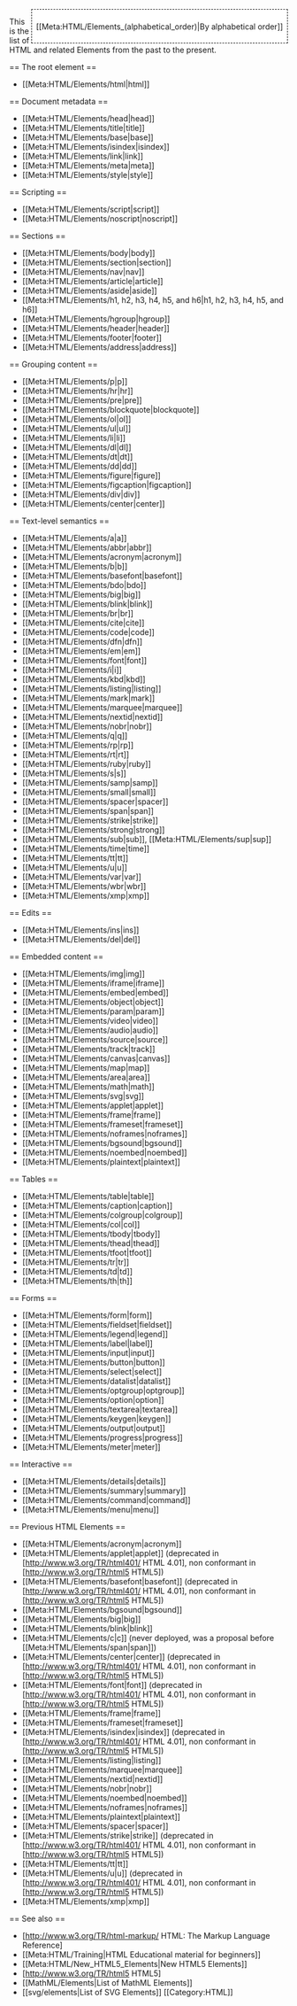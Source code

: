 <div style='float: right;background: white;border:1px dashed black;padding: 1ex;'>

[[Meta:HTML/Elements_(alphabetical_order)|By alphabetical order]]

</div>

This is the list of HTML and related Elements from the past to the present.

== The root element ==

* [[Meta:HTML/Elements/html|html]]

== Document metadata ==

* [[Meta:HTML/Elements/head|head]]
* [[Meta:HTML/Elements/title|title]]
* [[Meta:HTML/Elements/base|base]]
* [[Meta:HTML/Elements/isindex|isindex]]
* [[Meta:HTML/Elements/link|link]]
* [[Meta:HTML/Elements/meta|meta]]
* [[Meta:HTML/Elements/style|style]]

== Scripting ==

* [[Meta:HTML/Elements/script|script]]
* [[Meta:HTML/Elements/noscript|noscript]]

== Sections ==

* [[Meta:HTML/Elements/body|body]]
* [[Meta:HTML/Elements/section|section]]
* [[Meta:HTML/Elements/nav|nav]]
* [[Meta:HTML/Elements/article|article]]
* [[Meta:HTML/Elements/aside|aside]]
* [[Meta:HTML/Elements/h1, h2, h3, h4, h5, and h6|h1, h2, h3, h4, h5, and h6]]
* [[Meta:HTML/Elements/hgroup|hgroup]]
* [[Meta:HTML/Elements/header|header]]
* [[Meta:HTML/Elements/footer|footer]]
* [[Meta:HTML/Elements/address|address]]

== Grouping content ==

* [[Meta:HTML/Elements/p|p]]
* [[Meta:HTML/Elements/hr|hr]]
* [[Meta:HTML/Elements/pre|pre]]
* [[Meta:HTML/Elements/blockquote|blockquote]]
* [[Meta:HTML/Elements/ol|ol]]
* [[Meta:HTML/Elements/ul|ul]]
* [[Meta:HTML/Elements/li|li]]
* [[Meta:HTML/Elements/dl|dl]]
* [[Meta:HTML/Elements/dt|dt]]
* [[Meta:HTML/Elements/dd|dd]]
* [[Meta:HTML/Elements/figure|figure]]
* [[Meta:HTML/Elements/figcaption|figcaption]]
* [[Meta:HTML/Elements/div|div]]
* [[Meta:HTML/Elements/center|center]]

== Text-level semantics ==

* [[Meta:HTML/Elements/a|a]]
* [[Meta:HTML/Elements/abbr|abbr]]
* [[Meta:HTML/Elements/acronym|acronym]]
* [[Meta:HTML/Elements/b|b]]
* [[Meta:HTML/Elements/basefont|basefont]]
* [[Meta:HTML/Elements/bdo|bdo]]
* [[Meta:HTML/Elements/big|big]]
* [[Meta:HTML/Elements/blink|blink]]
* [[Meta:HTML/Elements/br|br]]
* [[Meta:HTML/Elements/cite|cite]]
* [[Meta:HTML/Elements/code|code]]
* [[Meta:HTML/Elements/dfn|dfn]]
* [[Meta:HTML/Elements/em|em]]
* [[Meta:HTML/Elements/font|font]]
* [[Meta:HTML/Elements/i|i]]
* [[Meta:HTML/Elements/kbd|kbd]]
* [[Meta:HTML/Elements/listing|listing]]
* [[Meta:HTML/Elements/mark|mark]]
* [[Meta:HTML/Elements/marquee|marquee]]
* [[Meta:HTML/Elements/nextid|nextid]]
* [[Meta:HTML/Elements/nobr|nobr]]
* [[Meta:HTML/Elements/q|q]]
* [[Meta:HTML/Elements/rp|rp]]
* [[Meta:HTML/Elements/rt|rt]]
* [[Meta:HTML/Elements/ruby|ruby]]
* [[Meta:HTML/Elements/s|s]]
* [[Meta:HTML/Elements/samp|samp]]
* [[Meta:HTML/Elements/small|small]]
* [[Meta:HTML/Elements/spacer|spacer]]
* [[Meta:HTML/Elements/span|span]]
* [[Meta:HTML/Elements/strike|strike]]
* [[Meta:HTML/Elements/strong|strong]]
* [[Meta:HTML/Elements/sub|sub]], [[Meta:HTML/Elements/sup|sup]]
* [[Meta:HTML/Elements/time|time]]
* [[Meta:HTML/Elements/tt|tt]]
* [[Meta:HTML/Elements/u|u]]
* [[Meta:HTML/Elements/var|var]]
* [[Meta:HTML/Elements/wbr|wbr]]
* [[Meta:HTML/Elements/xmp|xmp]]

== Edits ==

* [[Meta:HTML/Elements/ins|ins]]
* [[Meta:HTML/Elements/del|del]]

== Embedded content ==

* [[Meta:HTML/Elements/img|img]]
* [[Meta:HTML/Elements/iframe|iframe]]
* [[Meta:HTML/Elements/embed|embed]]
* [[Meta:HTML/Elements/object|object]]
* [[Meta:HTML/Elements/param|param]]
* [[Meta:HTML/Elements/video|video]]
* [[Meta:HTML/Elements/audio|audio]]
* [[Meta:HTML/Elements/source|source]]
* [[Meta:HTML/Elements/track|track]]
* [[Meta:HTML/Elements/canvas|canvas]]
* [[Meta:HTML/Elements/map|map]]
* [[Meta:HTML/Elements/area|area]]
* [[Meta:HTML/Elements/math|math]]
* [[Meta:HTML/Elements/svg|svg]]
* [[Meta:HTML/Elements/applet|applet]]
* [[Meta:HTML/Elements/frame|frame]]
* [[Meta:HTML/Elements/frameset|frameset]]
* [[Meta:HTML/Elements/noframes|noframes]]
* [[Meta:HTML/Elements/bgsound|bgsound]]
* [[Meta:HTML/Elements/noembed|noembed]]
* [[Meta:HTML/Elements/plaintext|plaintext]]

== Tables ==

* [[Meta:HTML/Elements/table|table]]
* [[Meta:HTML/Elements/caption|caption]]
* [[Meta:HTML/Elements/colgroup|colgroup]]
* [[Meta:HTML/Elements/col|col]]
* [[Meta:HTML/Elements/tbody|tbody]]
* [[Meta:HTML/Elements/thead|thead]]
* [[Meta:HTML/Elements/tfoot|tfoot]]
* [[Meta:HTML/Elements/tr|tr]]
* [[Meta:HTML/Elements/td|td]]
* [[Meta:HTML/Elements/th|th]]

== Forms ==

* [[Meta:HTML/Elements/form|form]]
* [[Meta:HTML/Elements/fieldset|fieldset]]
* [[Meta:HTML/Elements/legend|legend]]
* [[Meta:HTML/Elements/label|label]]
* [[Meta:HTML/Elements/input|input]]
* [[Meta:HTML/Elements/button|button]]
* [[Meta:HTML/Elements/select|select]]
* [[Meta:HTML/Elements/datalist|datalist]]
* [[Meta:HTML/Elements/optgroup|optgroup]]
* [[Meta:HTML/Elements/option|option]]
* [[Meta:HTML/Elements/textarea|textarea]]
* [[Meta:HTML/Elements/keygen|keygen]]
* [[Meta:HTML/Elements/output|output]]
* [[Meta:HTML/Elements/progress|progress]]
* [[Meta:HTML/Elements/meter|meter]]

== Interactive ==

* [[Meta:HTML/Elements/details|details]]
* [[Meta:HTML/Elements/summary|summary]]
* [[Meta:HTML/Elements/command|command]]
* [[Meta:HTML/Elements/menu|menu]]

== Previous HTML Elements == 

* [[Meta:HTML/Elements/acronym|acronym]]
* [[Meta:HTML/Elements/applet|applet]] (deprecated in [http://www.w3.org/TR/html401/ HTML 4.01], non conformant in [http://www.w3.org/TR/html5 HTML5])
* [[Meta:HTML/Elements/basefont|basefont]] (deprecated in [http://www.w3.org/TR/html401/ HTML 4.01], non conformant in [http://www.w3.org/TR/html5 HTML5])
* [[Meta:HTML/Elements/bgsound|bgsound]]
* [[Meta:HTML/Elements/big|big]]
* [[Meta:HTML/Elements/blink|blink]]
* [[Meta:HTML/Elements/c|c]] (never deployed, was a proposal before [[Meta:HTML/Elements/span|span]])
* [[Meta:HTML/Elements/center|center]] (deprecated in [http://www.w3.org/TR/html401/ HTML 4.01], non conformant in [http://www.w3.org/TR/html5 HTML5])
* [[Meta:HTML/Elements/font|font]] (deprecated in [http://www.w3.org/TR/html401/ HTML 4.01], non conformant in [http://www.w3.org/TR/html5 HTML5])
* [[Meta:HTML/Elements/frame|frame]]
* [[Meta:HTML/Elements/frameset|frameset]]
* [[Meta:HTML/Elements/isindex|isindex]] (deprecated in [http://www.w3.org/TR/html401/ HTML 4.01], non conformant in [http://www.w3.org/TR/html5 HTML5])
* [[Meta:HTML/Elements/listing|listing]]
* [[Meta:HTML/Elements/marquee|marquee]]
* [[Meta:HTML/Elements/nextid|nextid]]
* [[Meta:HTML/Elements/nobr|nobr]]
* [[Meta:HTML/Elements/noembed|noembed]]
* [[Meta:HTML/Elements/noframes|noframes]]
* [[Meta:HTML/Elements/plaintext|plaintext]]
* [[Meta:HTML/Elements/spacer|spacer]]
* [[Meta:HTML/Elements/strike|strike]] (deprecated in [http://www.w3.org/TR/html401/ HTML 4.01], non conformant in [http://www.w3.org/TR/html5 HTML5])
* [[Meta:HTML/Elements/tt|tt]]
* [[Meta:HTML/Elements/u|u]] (deprecated in [http://www.w3.org/TR/html401/ HTML 4.01], non conformant in [http://www.w3.org/TR/html5 HTML5])
* [[Meta:HTML/Elements/xmp|xmp]]

== See also ==

* [http://www.w3.org/TR/html-markup/ HTML: The Markup Language Reference]
* [[Meta:HTML/Training|HTML Educational material for beginners]]
* [[Meta:HTML/New_HTML5_Elements|New HTML5 Elements]]
* [http://www.w3.org/TR/html5 HTML5]
* [[MathML/Elements|List of MathML Elements]]
* [[svg/elements|List of SVG Elements]]
[[Category:HTML]]